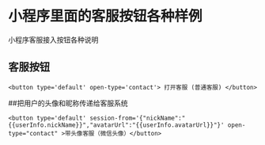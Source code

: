 # 小程序里面的客服按钮各种样例
小程序客服接入按钮各种说明


## 客服按钮
```
<button type='default' open-type='contact'> 打开客服 (普通客服) </button>
```

##把用户的头像和昵称传递给客服系统
```
<button type='default' session-from='{"nickName":"{{userInfo.nickName}}","avatarUrl":"{{userInfo.avatarUrl}}"}' open-type="contact" >带头像客服（微信头像）</button>

```


